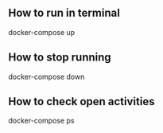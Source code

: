 ## How to run in terminal
docker-compose up

## How to stop running
docker-compose down

## How to check open activities
docker-compose ps
